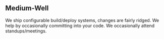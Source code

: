 ##  Medium-Well

We ship configurable build/deploy systems, changes are fairly ridged. We help by occasionally committing into your code. We occasionally attend standups/meetings.
